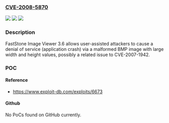 ### [CVE-2008-5870](https://cve.mitre.org/cgi-bin/cvename.cgi?name=CVE-2008-5870)
![](https://img.shields.io/static/v1?label=Product&message=n%2Fa&color=blue)
![](https://img.shields.io/static/v1?label=Version&message=n%2Fa&color=blue)
![](https://img.shields.io/static/v1?label=Vulnerability&message=n%2Fa&color=brighgreen)

### Description

FastStone Image Viewer 3.6 allows user-assisted attackers to cause a denial of service (application crash) via a malformed BMP image with large width and height values, possibly a related issue to CVE-2007-1942.

### POC

#### Reference
- https://www.exploit-db.com/exploits/6673

#### Github
No PoCs found on GitHub currently.

